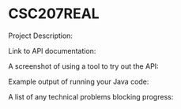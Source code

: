 # CSC207REAL

Project Description:

Link to API documentation:

A screenshot of using a tool to try out the API:

Example output of running your Java code:

A list of any technical problems blocking progress:
